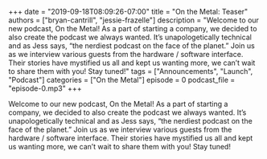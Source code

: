 +++
date = "2019-09-18T08:09:26-07:00"
title = "On the Metal: Teaser"
authors = ["bryan-cantrill", "jessie-frazelle"]
description = "Welcome to our new podcast, On the Metal! As a part of starting a company, we decided to also create the podcast we always wanted. It’s unapologetically technical and as Jess says, “the nerdiest podcast on the face of the planet.” Join us as we interview various guests from the hardware / software interface. Their stories have mystified us all and kept us wanting more, we can’t wait to share them with you! Stay tuned!"
tags = ["Announcements", "Launch", "Podcast"]
categories = ["On the Metal"]
episode = 0
podcast_file = "episode-0.mp3"
+++

Welcome to our new podcast, On the Metal! As a part of starting a company, 
we decided to also create the podcast we always wanted. It’s unapologetically 
technical and as Jess says, “the nerdiest podcast on the face of the planet.” 
Join us as we interview various guests from the hardware / software interface. 
Their stories have mystified us all and kept us wanting more, we can’t wait to 
share them with you! Stay tuned!
